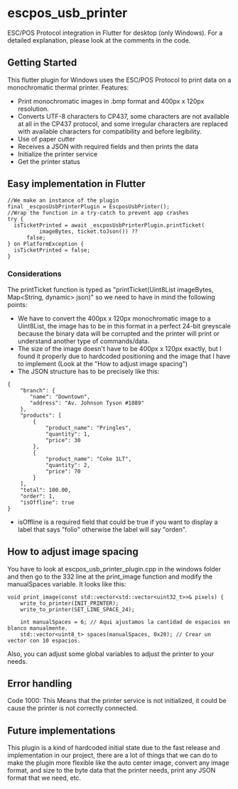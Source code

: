 # escpos_usb_printer

ESC/POS Protocol integration in Flutter for desktop (only Windows). For a detailed explanation, please look at the comments in the code.

## Getting Started

This flutter plugin for Windows uses the ESC/POS Protocol to print data on a monochromatic thermal printer.
Features:

- Print monochromatic images in .bmp format and 400px x 120px resolution.
- Converts UTF-8 characters to CP437, some characters are not available at all in the CP437 protocol, and some irregular characters are replaced with available characters for compatibility and before legibility.
- Use of paper cutter
- Receives a JSON with required fields and then prints the data
- Initialize the printer service
- Get the printer status

## Easy implementation in Flutter
```
//We make an instance of the plugin
final _escposUsbPrinterPlugin = EscposUsbPrinter();
//Wrap the function in a try-catch to prevent app crashes
try {
  isTicketPrinted = await _escposUsbPrinterPlugin.printTicket(
          imageBytes, ticket.toJson()) ??
      false;
} on PlatformException {
  isTicketPrinted = false;
}
```
### Considerations
The printTicket function is typed as "printTicket(Uint8List imageBytes, Map<String, dynamic> json)" so we need to have in mind the following points:
- We have to convert the 400px x 120px monochromatic image to a Uint8List, the image has to be in this format in a perfect 24-bit greyscale because the binary data will be corrupted and the printer will print or understand another type of commands/data.
- The size of the image doesn't have to be 400px x 120px exactly, but I found it properly due to hardcoded positioning and the image that I have to implement (Look at the "How to adjust image spacing")
- The JSON structure has to be precisely like this:
```
{
    "branch": {
       "name": "Downtown",
       "address": "Av. Johnson Tyson #1889" 
    },
    "products": [
        {
            "product_name": "Pringles",
            "quantity": 1,
            "price": 30
        },
        {
            "product_name": "Coke 1LT",
            "quantity": 2,
            "price": 70
        }
    ],
    "total": 100.00,
    "order": 1,
    "isOffline": true
}
```
- isOffline is a required field that could be true if you want to display a label that says "folio" otherwise the label will say "orden".

## How to adjust image spacing
You have to look at escpos_usb_printer_plugin.cpp in the windows folder and then go to the 332 line at the print_image function and modify the manualSpaces variable. It looks like this:
```
void print_image(const std::vector<std::vector<uint32_t>>& pixels) {
    write_to_printer(INIT_PRINTER);
    write_to_printer(SET_LINE_SPACE_24);

    int manualSpaces = 6; // Aqui ajustamos la cantidad de espacios en blanco manualmente.
    std::vector<uint8_t> spaces(manualSpaces, 0x20); // Crear un vector con 10 espacios.
```
Also, you can adjust some global variables to adjust the printer to your needs.

## Error handling
Code 1000: This Means that the printer service is not initialized, it could be cause the printer is not correctly connected.

## Future implementations
This plugin is a kind of hardcoded initial state due to the fast release and implementation in our project, there are a lot of things that we can do to make the plugin more flexible like the auto center image, convert any image format, and size to the byte data that the printer needs, print any JSON format that we need, etc.
